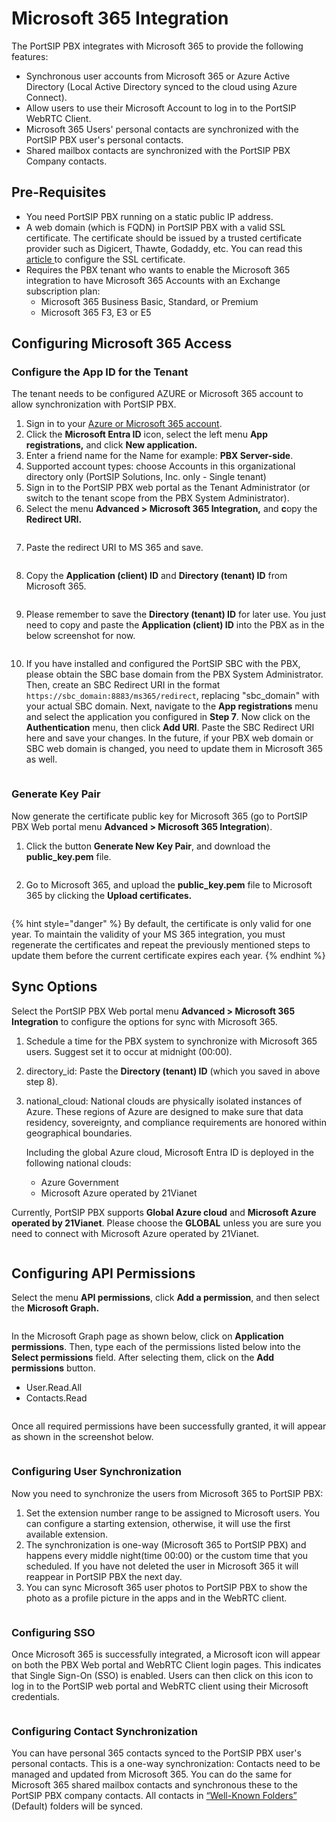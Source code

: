 # Microsoft 365 Integration

The PortSIP PBX integrates with Microsoft 365 to provide the following features:

* Synchronous user accounts from Microsoft 365 or Azure Active Directory (Local Active Directory synced to the cloud using Azure Connect).
* Allow users to use their Microsoft Account to log in to the PortSIP WebRTC Client.
* Microsoft 365 Users' personal contacts are synchronized with the PortSIP PBX user's personal contacts.
* Shared mailbox contacts are synchronized with the PortSIP PBX Company contacts.

## Pre-Requisites <a href="#prerequisites" id="prerequisites"></a>

* You need PortSIP PBX running on a static public IP address.
* A web domain (which is FQDN) in PortSIP PBX with a valid SSL certificate. The certificate should be issued by a trusted certificate provider such as Digicert, Thawte, Godaddy, etc. You can read this [article ](certificates-for-tls-https-webrtc/)to configure the SSL certificate.
* Requires the PBX tenant who wants to enable the Microsoft 365 integration to have Microsoft 365 Accounts with an Exchange subscription plan:
  * Microsoft 365 Business Basic, Standard, or Premium
  * Microsoft 365 F3, E3 or E5

## Configuring Microsoft 365 Access <a href="#h.vxxjg34xby16" id="h.vxxjg34xby16"></a>

### Configure the App ID for the Tenant

The tenant needs to be configured AZURE or Microsoft 365 account to allow synchronization with PortSIP PBX.&#x20;

1. Sign in to your [Azure or Microsoft 365 account](https://portal.azure.com/).
2. Click the **Microsoft Entra ID** icon, select the left menu **App registrations,** and click **New application.**
3. Enter a friend name for the Name for example: **PBX Server-side**.
4. Supported account types: choose Accounts in this organizational directory only (PortSIP Solutions, Inc. only - Single tenant)
5. Sign in to the PortSIP PBX web portal as the Tenant Administrator (or switch to the tenant scope from the PBX System Administrator).
6. Select the menu **Advanced > Microsoft 365 Integration,** and **c**opy the **Redirect URI.**

<figure><img src="../.gitbook/assets/ms365-pbx-uri.png" alt=""><figcaption></figcaption></figure>

7. Paste the redirect URI to MS 365 and save.

<figure><img src="../.gitbook/assets/ms365-pbx-uri-1.png" alt=""><figcaption></figcaption></figure>

8. Copy the **Application (client) ID** and **Directory (tenant) ID** from Microsoft 365.

<figure><img src="../.gitbook/assets/ms365-pbx-client-id.png" alt=""><figcaption></figcaption></figure>

9. Please remember to save the **Directory (tenant) ID** for later use. You just need to copy and paste the **Application (client) ID** into the PBX as in the below screenshot for now.

<figure><img src="../.gitbook/assets/ms365-pbx-client-id-1.png" alt=""><figcaption></figcaption></figure>

10. If you have installed and configured the PortSIP SBC with the PBX, please obtain the SBC base domain from the PBX System Administrator. Then, create an SBC Redirect URI in the format `https://sbc_domain:8883/ms365/redirect`, replacing "sbc\_domain" with your actual SBC domain. Next, navigate to the **App registrations** menu and select the application you configured in **Step 7**.  Now click on the **Authentication** menu, then click **Add URI**. Paste the SBC Redirect URI here and save your changes. In the future, if your PBX web domain or SBC web domain is changed, you need to update them in Microsoft 365 as well.

<figure><img src="../.gitbook/assets/sbc_redirect_uri.png" alt=""><figcaption></figcaption></figure>

### Generate Key Pair

Now generate the certificate public key for Microsoft 365 (go to PortSIP PBX Web portal menu  **Advanced > Microsoft 365 Integration**).

1. Click the button **Generate New Key Pair**, and download the **public\_key.pem** file.

<figure><img src="../.gitbook/assets/ms365_key_pair.png" alt=""><figcaption></figcaption></figure>

2. Go to Microsoft 365, and upload the **public\_key.pem** file to Microsoft 365 by clicking the **Upload certificates.**

<figure><img src="../.gitbook/assets/portsip_ms365_2.png" alt=""><figcaption></figcaption></figure>

{% hint style="danger" %}
By default, the certificate is only valid for one year. To maintain the validity of your MS 365 integration, you must regenerate the certificates and repeat the previously mentioned steps to update them before the current certificate expires each year.
{% endhint %}

## Sync Options

Select the PortSIP PBX Web portal menu  **Advanced > Microsoft 365 Integration** to configure the options for sync with Microsoft 365.

1. Schedule a time for the PBX system to synchronize with Microsoft 365 users. Suggest set it to occur at midnight (00:00).&#x20;
2. directory\_id: Paste the **Directory (tenant) ID** (which you saved in above step 8).
3.  national\_cloud: National clouds are physically isolated instances of Azure. These regions of Azure are designed to make sure that data residency, sovereignty, and compliance requirements are honored within geographical boundaries.

    Including the global Azure cloud, Microsoft Entra ID is deployed in the following national clouds:

    * Azure Government
    * Microsoft Azure operated by 21Vianet

Currently, PortSIP PBX supports **Global Azure cloud** and **Microsoft Azure operated by 21Vianet**. Please choose the **GLOBAL** unless you are sure you need to connect with Microsoft Azure operated by 21Vianet.

<figure><img src="../.gitbook/assets/sync_options.png" alt=""><figcaption></figcaption></figure>



## Configuring API Permissions <a href="#h.vxxjg34xby16" id="h.vxxjg34xby16"></a>

Select the menu **API permissions**, click **Add a permission**, and then select the **Microsoft Graph.**

<figure><img src="../.gitbook/assets/ms365-permissions-1.png" alt=""><figcaption></figcaption></figure>

In the Microsoft Graph page as shown below, click on **Application permissions**. Then, type each of the permissions listed below into the **Select permissions** field. After selecting them, click on the **Add permissions** button.

* User.Read.All
* Contacts.Read

<figure><img src="../.gitbook/assets/ms365-permissions-2.png" alt=""><figcaption></figcaption></figure>

Once all required permissions have been successfully granted, it will appear as shown in the screenshot below.

<figure><img src="../.gitbook/assets/ms365-permissions-3.png" alt=""><figcaption></figcaption></figure>

### Configuring User Synchronization <a href="#h.qstanjnw2wlt" id="h.qstanjnw2wlt"></a>

Now you need to synchronize the users from Microsoft 365 to PortSIP PBX:

1. Set the extension number range to be assigned to Microsoft users. You can configure a starting extension, otherwise, it will use the first available extension.
2. The synchronization is one-way (Microsoft 365 to PortSIP PBX) and happens every middle night(time 00:00) or the custom time that you scheduled. If you have not deleted the user in Microsoft 365 it will reappear in PortSIP PBX the next day.
3. You can sync Microsoft 365 user photos to PortSIP PBX to show the photo as a profile picture in the apps and in the WebRTC client.

<figure><img src="../.gitbook/assets/portsip_ms365_5.png" alt=""><figcaption></figcaption></figure>

### Configuring SSO <a href="#h.nldqa5h65d0n" id="h.nldqa5h65d0n"></a>

Once Microsoft 365 is successfully integrated, a Microsoft icon will appear on both the PBX Web portal and WebRTC Client login pages. This indicates that Single Sign-On (SSO) is enabled. Users can then click on this icon to log in to the PortSIP web portal and WebRTC client using their Microsoft credentials.

<figure><img src="../.gitbook/assets/portsip_ms365_sso.png" alt=""><figcaption></figcaption></figure>

### Configuring Contact Synchronization <a href="#h.pwuvv0v8qcyq" id="h.pwuvv0v8qcyq"></a>

You can have personal 365 contacts synced to the PortSIP PBX user's personal contacts. This is a one-way synchronization: Contacts need to be managed and updated from Microsoft 365. You can do the same for Microsoft 365 shared mailbox contacts and synchronous these to the PortSIP PBX company contacts. All contacts in [“Well-Known Folders”](https://learn.microsoft.com/en-us/dotnet/api/microsoft.exchange.webservices.data.wellknownfoldername?view=exchange-ews-api) (Default) folders will be synced.

<figure><img src="../.gitbook/assets/portsip_ms365_6.png" alt=""><figcaption></figcaption></figure>

